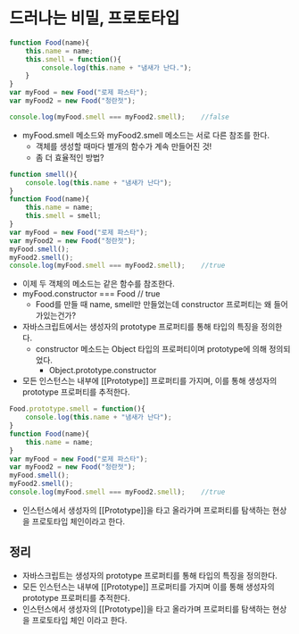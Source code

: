 # 드러나는 비밀, 프로토타입
```js
function Food(name){
    this.name = name;
    this.smell = function(){
        console.log(this.name + "냄새가 난다.");
    }
}
var myFood = new Food("로제 파스타");
var myFood2 = new Food("청란젓");

console.log(myFood.smell === myFood2.smell);    //false
```
- myFood.smell 메소드와 myFood2.smell 메소드는 서로 다른 참조를 한다.
  - 객체를 생성할 때마다 별개의 함수가 계속 만들어진 것!
  - 좀 더 효율적인 방법?

```js
function smell(){
    console.log(this.name + "냄새가 난다");
}
function Food(name){
    this.name = name;
    this.smell = smell;
}
var myFood = new Food("로제 파스타");
var myFood2 = new Food("청란젓");
myFood.smell();
myFood2.smell();
console.log(myFood.smell === myFood2.smell);    //true
```
- 이제 두 객체의 메소드는 같은 함수를 참조한다.
- myFood.constructor === Food       // true
  - Food를 만들 때 name, smell만 만들었는데 constructor 프로퍼티는 왜 들어가있는건가?
- 자바스크립트에서는 생성자의 prototype 프로퍼티를 통해 타입의 특징을 정의한다.
  - constructor 메소드는 Object 타입의 프로퍼티이며 prototype에 의해 정의되었다.
    - Object.prototype.constructor
- 모든 인스턴스는 내부에 [[Prototype]] 프로퍼티를 가지며, 이를 통해 생성자의 prototype 프로퍼티를 추적한다.

```js
Food.prototype.smell = function(){
    console.log(this.name + "냄새가 난다");
}
function Food(name){
    this.name = name;
}
var myFood = new Food("로제 파스타");
var myFood2 = new Food("청란젓");
myFood.smell();
myFood2.smell();
console.log(myFood.smell === myFood2.smell);    //true
```
- 인스턴스에서 생성자의 [[Prototype]]을 타고 올라가며 프로퍼티를 탐색하는 현상을 프로토타입 체인이라고 한다.

## 정리
- 자바스크립트는 생성자의 prototype 프로퍼티를 통해 타입의 특징을 정의한다.
- 모든 인스턴스는 내부에 [[Prototype]] 프로퍼티를 가지며 이를 통해 생성자의 prototype 프로퍼티를 추적한다.
- 인스턴스에서 생성자의 [[Prototype]]을 타고 올라가며 프로퍼티를 탐색하는 현상을 프로토타입 체인 이라고 한다.
